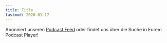 ```yaml
---
title: Title
lastmod: 2020-01-17
---
```


Abonniert unseren [Podcast Feed](http://podcast.netzbegruenung.de/podcast/index.xml) oder findet uns über die Suche in Eurem Podcast Player!

